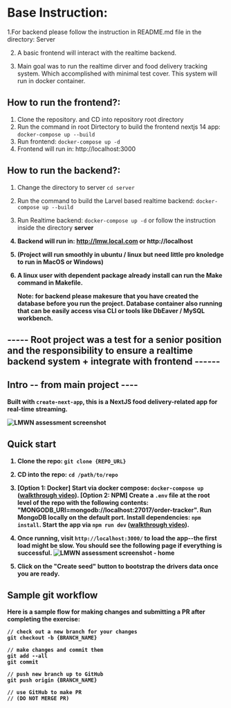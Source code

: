 # Base Instruction:
1.For backend please follow the instruction in README.md file in the directory: Server

2. A basic frontend will interact with the realtime backend.
   
3. Main goal was to run the realtime dirver and food delivery tracking system. Which accomplished with minimal test cover. This system will run in docker container.

## How to run the frontend?:
1. Clone the repository. and CD into repository root directory
2. Run the command in root Dirtectory to build the frontend nextjs 14 app: ``` docker-compose up --build ```
3. Run frontend: ``` docker-compose up -d ```
4. Frontend will run in: http://localhost:3000


## How to run the backend?:
1. Change the directory to server ```cd server```
2. Run the command to build the Larvel based realtime backend: ``` docker-compose up --build ```
3. Run Realtime backend: ``` docker-compose up -d ```  or follow the instruction inside the directory <b>server<b>
4. Backend will run in: http://lmw.local.com or http://localhost
5. (Project will run smoothly in ubuntu / linux but need little pro knoledge to run in MacOS or Windows)
6. A linux user with dependent package already install can run the Make command in Makefile.

   Note: for backend please makesure that you have created the database before you run the project. Database container also running that can be easily access visa CLI or tools like DbEaver / MySQL workbench. 





## ----- Root project was a test for a senior position and the responsibility to ensure a realtime backend system + integrate with frontend ------
## Intro -- from main project ----

Built with `create-next-app`, this is a NextJS food delivery-related app for real-time streaming.

![LMWN assessment screenshot](https://teamupsgeneral.blob.core.windows.net/teamupspublic/sr-backend-assessment/LMWN%20assessment%20screenshot%20-%20order%20tracker.png)

## Quick start

1. Clone the repo: `git clone {REPO_URL}`

2. CD into the repo: `cd /path/to/repo`

3. [Option 1: Docker] Start via docker compose: `docker-compose up` ([walkthrough video](https://drive.google.com/file/d/1KxLL6f6pW1WPBKgm6TxHHyO4Io1OAkXd/view?usp=drive_link)). [Option 2: NPM] Create a `.env` file at the root level of the repo with the following contents: "MONGODB_URI=mongodb://localhost:27017/order-tracker". Run MongoDB locally on the default port. Install dependencies: `npm install`. Start the app via `npm run dev` ([walkthrough video](https://drive.google.com/file/d/1IKbLUl06zIXee_g8XQOx15vj4tRc9F7e/view?usp=drive_link)).

4. Once running, visit `http://localhost:3000/` to load the app--the first load might be slow. You should see the following page if everything is successful.
![LMWN assessment screenshot - home](https://teamupsgeneral.blob.core.windows.net/teamupspublic/sr-backend-assessment/LMWN%20assessment%20screenshot%20-%20home.png)

5. Click on the "Create seed" button to bootstrap the drivers data once you are ready.

## Sample git workflow

Here is a sample flow for making changes and submitting a PR after completing the exercise:

```
// check out a new branch for your changes
git checkout -b {BRANCH_NAME}

// make changes and commit them
git add --all
git commit

// push new branch up to GitHub
git push origin {BRANCH_NAME}

// use GitHub to make PR
// (DO NOT MERGE PR)
```
